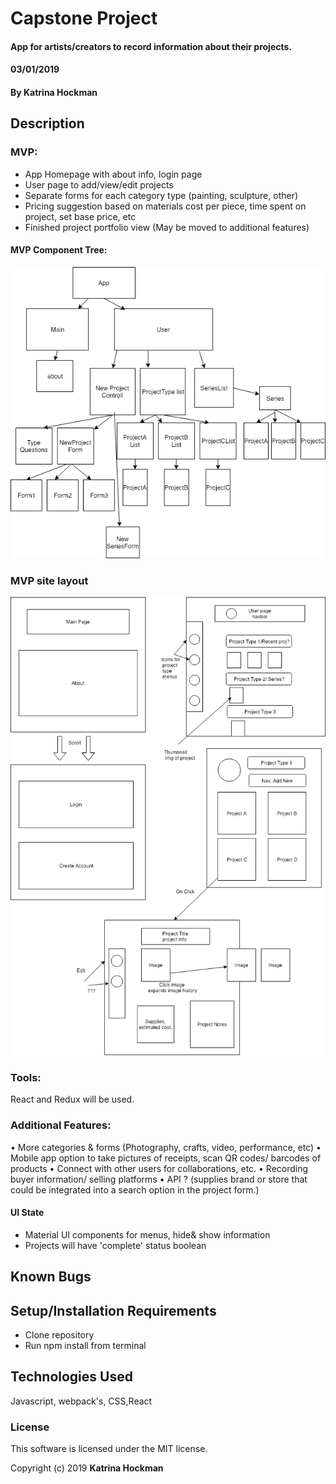 # Capstone Project

#### App for artists/creators to record information about their projects.
#### 03/01/2019


#### By Katrina Hockman

## Description

### MVP:
* App Homepage with about info, login page
* User page to add/view/edit projects
* Separate forms for each category type (painting, sculpture, other)
* Pricing suggestion based on materials cost per piece, time spent on project, set base price, etc
* Finished project portfolio view (May be moved to additional features)

#### MVP Component Tree:
![alt text](src/assets/img/CapstoneMVPComponents.png "MVP Components")

### MVP site layout

![alt text](src/assets/img/CapstoneLayout1.png "MVP web layout")

### Tools:
 React and Redux will be used.

### Additional Features:
• More categories & forms (Photography, crafts, video, performance, etc)
• Mobile app option to take pictures of receipts, scan QR codes/ barcodes of products
• Connect with other users for collaborations, etc.
• Recording buyer information/ selling platforms
• API ? (supplies brand or store that could be integrated into a search option in the project form.)

#### UI State
 * Material UI components for menus, hide& show information
 * Projects will have 'complete' status boolean



## Known Bugs


## Setup/Installation Requirements

* Clone repository
* Run npm install from terminal


## Technologies Used

Javascript, webpack's, CSS,React

### License

This software is licensed under the MIT license.

Copyright (c) 2019 **Katrina Hockman**
